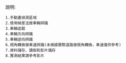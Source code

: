 說明:

    1.手動畫偵測區域
    2.使用幀差法做車輛辨識
    3.車輛追蹤
    4.車輛方向辨識
    5.車輛逆向辨識
    6.視角轉換做車速辨識(未根據實際道路做視角轉換，車速僅供參考)
    7.資料儲存、讀取和影片儲存
    8.實測結果請參考影片

